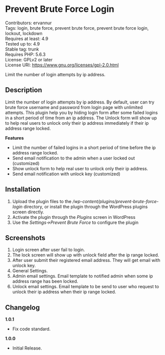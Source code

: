 # Prevent Brute Force Login
Contributors: ervannur  
Tags: login, brute force, prevent brute force, prevent brute force login, lockout, lockdown  
Requires at least: 4.9  
Tested up to: 4.9  
Stable tag: trunk  
Requires PHP: 5.6.3  
License: GPLv2 or later  
License URI: https://www.gnu.org/licenses/gpl-2.0.html  

Limit the number of login attempts by ip address.

## Description

Limit the number of login attempts by ip address. By default, user can try brute force username and password from login page with unlimited attempts. This plugin help you by hiding login form after some failed logins in a short period of time from an ip address. The Unlock form will show up to help real users to unlock only their ip address immediately if their ip address range locked.

**Features**
* Limit the number of failed logins in a short period of time before the ip address range locked.
* Send email notification to the admin when a user locked out (customized)
* Show unlock form to help real user to unlock only their ip address.
* Send email notification with unlock key (customized)

## Installation

1. Upload the plugin files to the */wp-content/plugins/prevent-brute-force-login* directory, or install the plugin through the WordPress plugins screen directly.
2. Activate the plugin through the *Plugins* screen in WordPress
3. Use the *Settings->Prevent Brute Force* to configure the plugin

## Screenshots

1. Login screen after user fail to login.
2. The lock screen will show up with unlock field after the ip range locked.
3. After user submit their registered email address. They will get email with unlock key.
4. General Settings.
5. Admin email settings. Email template to notified admin when some ip address range has been locked.
6. Unlock email settings. Email template to be send to user who request to unlock their ip address when their ip range locked.

## Changelog

**1.0.1**
* Fix code standard.

**1.0.0**
* Initial Release.
